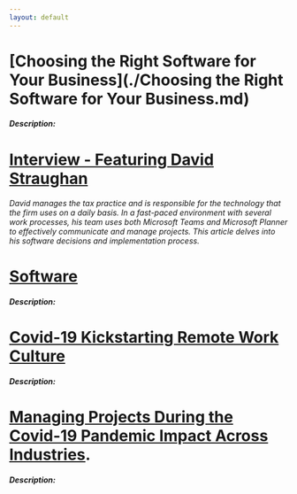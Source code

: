```yaml
---
layout: default
---
```


# [Choosing the Right Software for Your Business](./Choosing the Right Software for Your Business.md)
##### Description:

# [Interview - Featuring David Straughan](./Interview.md)
###### *David manages the tax practice and is responsible for the technology that the firm uses on a daily basis. In a fast-paced environment with several work processes, his team uses both Microsoft Teams and Microsoft Planner to effectively communicate and manage projects. This article delves into his software decisions and implementation process.*

# [Software](./Software.md)
##### Description: 

# [Covid-19 Kickstarting Remote Work Culture](./2020-11-22-covid-19-kickstarting-remote-work-culture.md)
##### Description:

# [Managing Projects During the Covid-19 Pandemic Impact Across Industries](./2020-11-22-managing-projects-during-the-covid-19-pandemic-impact-across-industries.md).
##### Description:

